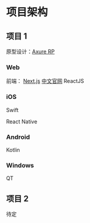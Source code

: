 # 项目架构



## 项目 1

原型设计：[Axure RP](https://www.axure.com/)

### Web

前端：
[Next.js](https://nextjs.org/) [中文官网](https://www.nextjs.cn/)
ReactJS



### iOS

Swift

React Native

### Android

Kotlin



### Windows

QT





## 项目 2

待定
